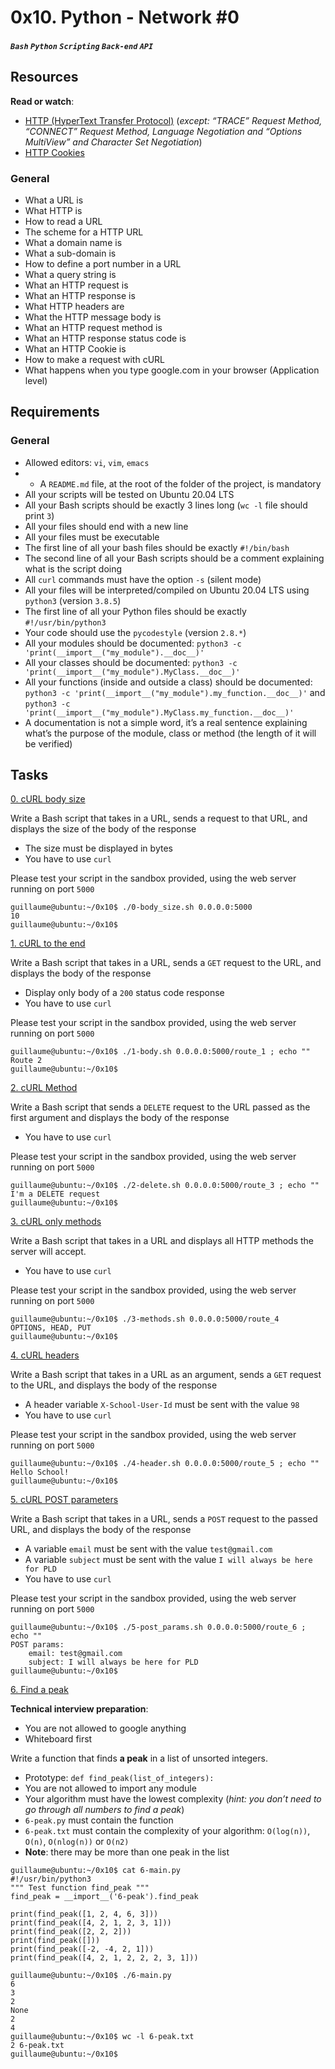 # 0x10. Python - Network #0
#####  `Bash` `Python` `Scripting` `Back-end` `API`

## Resources
**Read or watch**:

* [HTTP (HyperText Transfer Protocol)](https://www3.ntu.edu.sg/home/ehchua/programming/webprogramming/HTTP_Basics.html) (*except: “TRACE” Request Method, “CONNECT” Request Method, Language Negotiation and “Options MultiView” and Character Set Negotiation*)
* [HTTP Cookies](https://developer.mozilla.org/en-US/docs/Web/HTTP/Cookies)

### General
* What a URL is
* What HTTP is
* How to read a URL
* The scheme for a HTTP URL
* What a domain name is
* What a sub-domain is
* How to define a port number in a URL
* What a query string is
* What an HTTP request is
* What an HTTP response is
* What HTTP headers are
* What the HTTP message body is
* What an HTTP request method is
* What an HTTP response status code is
* What an HTTP Cookie is
* How to make a request with cURL
* What happens when you type google.com in your browser (Application level)

## Requirements
### General
* Allowed editors: `vi`, `vim`, `emacs`
* - A `README.md` file, at the root of the folder of the project, is mandatory
* All your scripts will be tested on Ubuntu 20.04 LTS
* All your Bash scripts should be exactly 3 lines long (`wc -l` file should print `3`)
* All your files should end with a new line
* All your files must be executable
* The first line of all your bash files should be exactly `#!/bin/bash`
* The second line of all your Bash scripts should be a comment explaining what is the script doing
* All `curl` commands must have the option `-s` (silent mode)
* All your files will be interpreted/compiled on Ubuntu 20.04 LTS using `python3` (version `3.8.5`)
* The first line of all your Python files should be exactly `#!/usr/bin/python3`
* Your code should use the `pycodestyle` (version `2.8.*`)
* All your modules should be documented: `python3 -c 'print(__import__("my_module").__doc__)'`
* All your classes should be documented: `python3 -c 'print(__import__("my_module").MyClass.__doc__)'`
* All your functions (inside and outside a class) should be documented: `python3 -c 'print(__import__("my_module").my_function.__doc__)'` and `python3 -c 'print(__import__("my_module").MyClass.my_function.__doc__)'`
* A documentation is not a simple word, it’s a real sentence explaining what’s the purpose of the module, class or method (the length of it will be verified)

## Tasks

[0. cURL body size](./0-body_size.sh)

Write a Bash script that takes in a URL, sends a request to that URL, and displays the size of the body of the response

* The size must be displayed in bytes
* You have to use `curl`

Please test your script in the sandbox provided, using the web server running on port `5000`
```
guillaume@ubuntu:~/0x10$ ./0-body_size.sh 0.0.0.0:5000
10
guillaume@ubuntu:~/0x10$
```

[1. cURL to the end](./1-body.sh)

Write a Bash script that takes in a URL, sends a `GET` request to the URL, and displays the body of the response

* Display only body of a `200` status code response
* You have to use `curl`

Please test your script in the sandbox provided, using the web server running on port `5000`
```
guillaume@ubuntu:~/0x10$ ./1-body.sh 0.0.0.0:5000/route_1 ; echo ""
Route 2
guillaume@ubuntu:~/0x10$
```

[2. cURL Method](./2-delete.sh)

Write a Bash script that sends a `DELETE` request to the URL passed as the first argument and displays the body of the response

* You have to use `curl`

Please test your script in the sandbox provided, using the web server running on port `5000`
```
guillaume@ubuntu:~/0x10$ ./2-delete.sh 0.0.0.0:5000/route_3 ; echo ""
I'm a DELETE request
guillaume@ubuntu:~/0x10$
```

[3. cURL only methods](./3-methods.sh)

Write a Bash script that takes in a URL and displays all HTTP methods the server will accept.

* You have to use `curl`

Please test your script in the sandbox provided, using the web server running on port `5000`
```
guillaume@ubuntu:~/0x10$ ./3-methods.sh 0.0.0.0:5000/route_4
OPTIONS, HEAD, PUT
guillaume@ubuntu:~/0x10$
```

[4. cURL headers](./4-header.sh)

Write a Bash script that takes in a URL as an argument, sends a `GET` request to the URL, and displays the body of the response

* A header variable `X-School-User-Id` must be sent with the value `98`
* You have to use `curl`

Please test your script in the sandbox provided, using the web server running on port `5000`
```
guillaume@ubuntu:~/0x10$ ./4-header.sh 0.0.0.0:5000/route_5 ; echo ""
Hello School!
guillaume@ubuntu:~/0x10$
```

[5. cURL POST parameters](./5-post_params.sh)

Write a Bash script that takes in a URL, sends a `POST` request to the passed URL, and displays the body of the response

* A variable `email` must be sent with the value `test@gmail.com`
* A variable `subject` must be sent with the value `I will always be here for PLD`
* You have to use `curl`

Please test your script in the sandbox provided, using the web server running on port `5000`
```
guillaume@ubuntu:~/0x10$ ./5-post_params.sh 0.0.0.0:5000/route_6 ; echo ""
POST params:
    email: test@gmail.com
    subject: I will always be here for PLD
guillaume@ubuntu:~/0x10$
```

[6. Find a peak](./6-peak.py)

**Technical interview preparation**:

* You are not allowed to google anything
* Whiteboard first

Write a function that finds **a peak** in a list of unsorted integers.

* Prototype: `def find_peak(list_of_integers):`
* You are not allowed to import any module
* Your algorithm must have the lowest complexity (*hint: you don’t need to go through all numbers to find a peak*)
* `6-peak.py` must contain the function
* `6-peak.txt` must contain the complexity of your algorithm: `O(log(n))`, `O(n)`, `O(nlog(n))` or `O(n2)`
* **Note**: there may be more than one peak in the list
```
guillaume@ubuntu:~/0x10$ cat 6-main.py
#!/usr/bin/python3
""" Test function find_peak """
find_peak = __import__('6-peak').find_peak

print(find_peak([1, 2, 4, 6, 3]))
print(find_peak([4, 2, 1, 2, 3, 1]))
print(find_peak([2, 2, 2]))
print(find_peak([]))
print(find_peak([-2, -4, 2, 1]))
print(find_peak([4, 2, 1, 2, 2, 2, 3, 1]))

guillaume@ubuntu:~/0x10$ ./6-main.py
6
3
2
None
2
4
guillaume@ubuntu:~/0x10$ wc -l 6-peak.txt 
2 6-peak.txt
guillaume@ubuntu:~/0x10$
```
